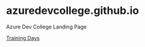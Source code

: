 # azuredevcollege.github.io
Azure Dev College Landing Page

[Training Days](https://azuredevcollege.com/trainingdays)

